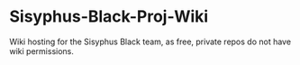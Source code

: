 # Sisyphus-Black-Proj-Wiki
Wiki hosting for the Sisyphus Black team, as free, private repos do not have wiki permissions.
